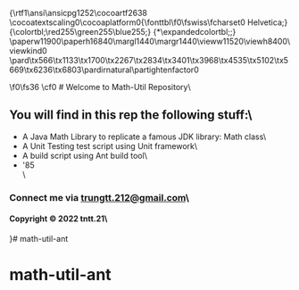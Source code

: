 {\rtf1\ansi\ansicpg1252\cocoartf2638
\cocoatextscaling0\cocoaplatform0{\fonttbl\f0\fswiss\fcharset0 Helvetica;}
{\colortbl;\red255\green255\blue255;}
{\*\expandedcolortbl;;}
\paperw11900\paperh16840\margl1440\margr1440\vieww11520\viewh8400\viewkind0
\pard\tx566\tx1133\tx1700\tx2267\tx2834\tx3401\tx3968\tx4535\tx5102\tx5669\tx6236\tx6803\pardirnatural\partightenfactor0

\f0\fs36 \cf0 # Welcome to Math-Util Repository\
## You will find in this rep the following stuff:\
* A Java Math Library to replicate a famous JDK library: Math class\
* A Unit Testing test script using Unit framework\
* A build script using Ant build tool\
* \'85\
\
### Connect me via trungtt.212@gmail.com\
#### Copyright  &#169; 2022 tntt.21\
}# math-util-ant
# math-util-ant

